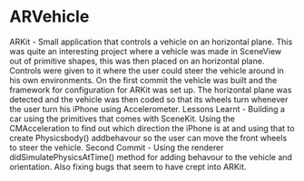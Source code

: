 # ARVehicle
ARKit - Small application that controls a vehicle on an horizontal plane.
This was quite an interesting project where a vehicle was made in SceneView out of primitive shapes, this was then placed on 
an horizontal plane. Controls were given to it where the user could steer the vehicle around in his own environments.
On the first commit the vehicle was built and the framework for configuration for ARKit was set up. The horizontal plane was detected
and the vehicle was then coded so that its wheels turn whenever the user turn his iPhone using Accelerometer.
Lessons Learnt - Building a car using the primitives that comes with SceneKit. Using the CMAcceleration to find out which direction
the iPhone is at and using that to create Physicsbody() addbehavour so the user can move the front wheels to steer the vehicle.
Second Commit - Using the renderer didSimulatePhysicsAtTime() method for adding behavour to the vehicle and orientation. Also fixing
bugs that seem to have crept into ARKit.
